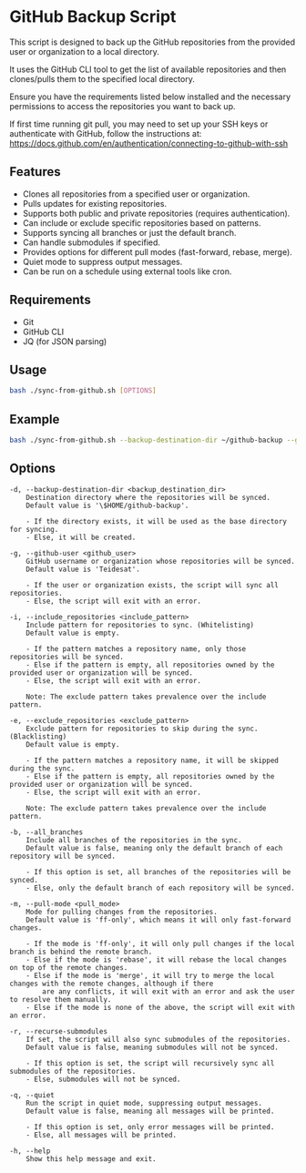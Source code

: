 # GitHub Backup Script

This script is designed to back up the GitHub repositories from the provided user or organization to a local directory.

It uses the GitHub CLI tool to get the list of available repositories and then clones/pulls them to the specified local directory.

Ensure you have the requirements listed below installed and the necessary permissions to access the repositories you want to back up.

If first time running git pull, you may need to set up your SSH keys or authenticate with GitHub, follow the
 instructions at: https://docs.github.com/en/authentication/connecting-to-github-with-ssh

## Features
- Clones all repositories from a specified user or organization.
- Pulls updates for existing repositories.
- Supports both public and private repositories (requires authentication).
- Can include or exclude specific repositories based on patterns.
- Supports syncing all branches or just the default branch.
- Can handle submodules if specified.
- Provides options for different pull modes (fast-forward, rebase, merge).
- Quiet mode to suppress output messages.
- Can be run on a schedule using external tools like cron.

## Requirements
- Git
- GitHub CLI
- JQ (for JSON parsing)

## Usage

```bash
bash ./sync-from-github.sh [OPTIONS]
```

## Example

```bash
bash ./sync-from-github.sh --backup-destination-dir ~/github-backup --github-user Teidesat --branch all
```

## Options

    -d, --backup-destination-dir <backup_destination_dir>
        Destination directory where the repositories will be synced.
        Default value is '\$HOME/github-backup'.

        - If the directory exists, it will be used as the base directory for syncing.
        - Else, it will be created.

    -g, --github-user <github_user>
        GitHub username or organization whose repositories will be synced.
        Default value is 'Teidesat'.

        - If the user or organization exists, the script will sync all repositories.
        - Else, the script will exit with an error.

    -i, --include_repositories <include_pattern>
        Include pattern for repositories to sync. (Whitelisting)
        Default value is empty.

        - If the pattern matches a repository name, only those repositories will be synced.
        - Else if the pattern is empty, all repositories owned by the provided user or organization will be synced.
        - Else, the script will exit with an error.

        Note: The exclude pattern takes prevalence over the include pattern.

    -e, --exclude_repositories <exclude_pattern>
        Exclude pattern for repositories to skip during the sync. (Blacklisting)
        Default value is empty.

        - If the pattern matches a repository name, it will be skipped during the sync.
        - Else if the pattern is empty, all repositories owned by the provided user or organization will be synced.
        - Else, the script will exit with an error.

        Note: The exclude pattern takes prevalence over the include pattern.

    -b, --all_branches
        Include all branches of the repositories in the sync.
        Default value is false, meaning only the default branch of each repository will be synced.

        - If this option is set, all branches of the repositories will be synced.
        - Else, only the default branch of each repository will be synced.

    -m, --pull-mode <pull_mode>
        Mode for pulling changes from the repositories.
        Default value is 'ff-only', which means it will only fast-forward changes.

        - If the mode is 'ff-only', it will only pull changes if the local branch is behind the remote branch.
        - Else if the mode is 'rebase', it will rebase the local changes on top of the remote changes.
        - Else if the mode is 'merge', it will try to merge the local changes with the remote changes, although if there
            are any conflicts, it will exit with an error and ask the user to resolve them manually.
        - Else if the mode is none of the above, the script will exit with an error.

    -r, --recurse-submodules
        If set, the script will also sync submodules of the repositories.
        Default value is false, meaning submodules will not be synced.

        - If this option is set, the script will recursively sync all submodules of the repositories.
        - Else, submodules will not be synced.

    -q, --quiet
        Run the script in quiet mode, suppressing output messages.
        Default value is false, meaning all messages will be printed.

        - If this option is set, only error messages will be printed.
        - Else, all messages will be printed.

    -h, --help
        Show this help message and exit.

